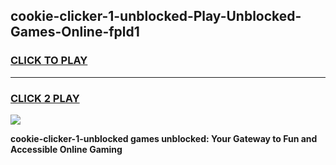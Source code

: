
## cookie-clicker-1-unblocked-Play-Unblocked-Games-Online-fpld1
<h3>
<a href="https://premium76.site?title=cookie-clicker-1-unblocked&ref=25A">CLICK TO PLAY</a></h3>
<hr>

<h3>
<a href="https://premium76.site?title=cookie-clicker-1-unblocked&ref=25A">CLICK 2 PLAY</a>
  
</h3>

<a href="https://premium76.site?title=cookie-clicker-1-unblocked&ref=25A"><img src="https://clearcache.store/games.png"></a>


**cookie-clicker-1-unblocked games unblocked: Your Gateway to Fun and Accessible Online Gaming**
